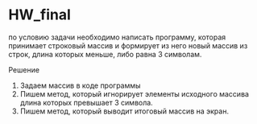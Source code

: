 # HW_final
по условию задачи необходимо написать программу, которая принимает строковый массив и формирует из него новый массив из строк,
длина которых меньше, либо равна 3 символам.

Решение

1. Задаем массив в коде программы
2. Пишем метод, который игнорирует элементы исходного массива длина которых превышает 3 символа.
3. Пишем метод, который выводит итоговый массив на экран.
